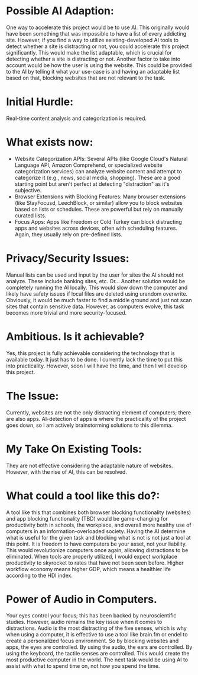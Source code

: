 # Possible AI Adaption:
One way to accelerate this project would be to use AI. This originally would have been something that was impossible to have a list of every addicting site. However, if you find a way to utilize existing-developed AI tools to detect whether a site is distracting or not, you could accelerate this project significantly. This would make the list adaptable, which is crucial for detecting whether a site is distracting or not. Another factor to take into account would be how the user is using the website. This could be provided to the AI by telling it what your use-case is and having an adaptable list based on that, blocking websites that are not relevant to the task.

# Initial Hurdle:
Real-time content analysis and categorization is required.

# What exists now:

* Website Categorization APIs: Several APIs (like Google Cloud's Natural Language API, Amazon Comprehend, or specialized website categorization services) can analyze website content and attempt to categorize it (e.g., news, social media, shopping). These are a good starting point but aren't perfect at detecting "distraction" as it's subjective.
* Browser Extensions with Blocking Features: Many browser extensions (like StayFocusd, LeechBlock, or similar) allow you to block websites based on lists or schedules. These are powerful but rely on manually curated lists.
* Focus Apps: Apps like Freedom or Cold Turkey can block distracting apps and websites across devices, often with scheduling features. Again, they usually rely on pre-defined lists.

# Privacy/Security Issues:
Manual lists can be used and input by the user for sites the AI should not analyze. These include banking sites, etc. Or... Another solution would be completely running the AI locally. This would slow down the computer and likely have safety issues if local files are deleted using urandom overwrite. Obviously, it would be much faster to find a middle ground and just not scan sites that contain sensitive data. However, as computers evolve, this task becomes more trivial and more security-focused.

# Ambitious. Is it achievable?

Yes, this project is fully achievable considering the technology that is available today. It just has to be done. I currently lack the time to put this into practicality. However, soon I will have the time, and then I will develop this project.

# The Issue:
Currently, websites are not the only distracting element of computers; there are also apps. AI-detection of apps is where the practicality of the project goes down, so I am actively brainstorming solutions to this dilemma.

# My Take On Existing Tools:
They are not effective considering the adaptable nature of websites. However, with the rise of AI, this can be resolved.

# What could a tool like this do?:

A tool like this that combines both browser blocking functionality (websites) and app blocking functionality (TBD) would be game-changing for productivity both in schools, the workplace, and overall more healthy use of computers in an information-overloaded society. Having the AI determine what is useful for the given task and blocking what is not is not just a tool at this point. It is freedom to have computers be your asset, not your liability. This would revolutionize computers once again, allowing distractions to be eliminated. When tools are properly utilized, I would expect workplace productivity to skyrocket to rates that have not been seen before. Higher workflow economy means higher GDP, which means a healthier life according to the HDI index.

# Power of Audio in Computers.

Your eyes control your focus; this has been backed by neuroscientific studies. However, audio remains the key issue when it comes to distractions. Audio is the most distracting of the five senses, which is why when using a computer, it is effective to use a tool like brain.fm or endel to create a personalized focus environment. So by blocking websites and apps, the eyes are controlled. By using the audio, the ears are controlled. By using the keyboard, the tactile senses are controlled. This would create the most productive computer in the world. The next task would be using AI to assist with what to spend time on, not how you spend the time.
